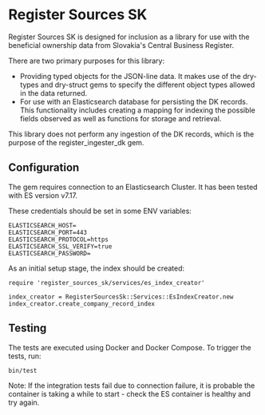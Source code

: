 # Register Sources SK

Register Sources SK is designed for inclusion as a library for use with the beneficial ownership data from Slovakia's Central Business Register.

There are two primary purposes for this library:

- Providing typed objects for the JSON-line data. It makes use of the dry-types and dry-struct gems to specify the different object types allowed in the data returned.
- For use with an Elasticsearch database for
persisting the DK records. This functionality includes creating a mapping for indexing the possible fields observed as well as functions for storage and retrieval.

This library does not perform any ingestion of the DK records, which is the purpose of the register_ingester_dk gem.

## Configuration

The gem requires connection to an Elasticsearch Cluster. It has been tested with ES version v7.17.

These credentials should be set in some ENV variables:
```
ELASTICSEARCH_HOST=
ELASTICSEARCH_PORT=443
ELASTICSEARCH_PROTOCOL=https
ELASTICSEARCH_SSL_VERIFY=true
ELASTICSEARCH_PASSWORD=
```

As an initial setup stage, the index should be created:
```
require 'register_sources_sk/services/es_index_creator'

index_creator = RegisterSourcesSk::Services::EsIndexCreator.new
index_creator.create_company_record_index
```

## Testing

The tests are executed using Docker and Docker Compose. To trigger the tests, run:
```
bin/test
```

Note: If the integration tests fail due to connection failure, it is probable the container is taking a while to start - check the ES container is healthy and try again.
